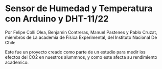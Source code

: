 # Sensor de Humedad y Temperatura con Arduino y DHT-11/22
Por Felipe Colli Olea, Benjamin Contreras, Manuel Pastenes y Pablo Cruzat, miembros de La academia de Física Experimental, del Instituto Nacional De Chile

Este fue un proyecto creado como parte de un estudio para medir los efectos del CO2 en nuestros alummnos, y como este afecta su rendimiento academico.
